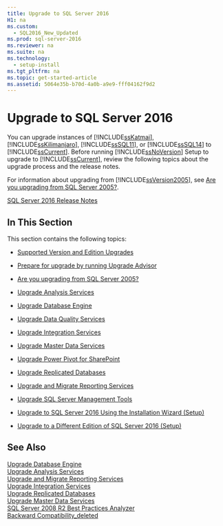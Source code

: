 ```yaml
---
title: Upgrade to SQL Server 2016
H1: na
ms.custom: 
  - SQL2016_New_Updated
ms.prod: sql-server-2016
ms.reviewer: na
ms.suite: na
ms.technology: 
  - setup-install
ms.tgt_pltfrm: na
ms.topic: get-started-article
ms.assetid: 5064e35b-b70d-4a0b-a9e9-fff04162f9d2
---
```

# Upgrade to SQL Server 2016
  You can upgrade instances of [!INCLUDE[ssKatmai](../../Token/Other/ssKatmai_md.md)], [!INCLUDE[ssKilimanjaro](../../Token/Other/ssKilimanjaro_md.md)], [!INCLUDE[ssSQL11](../../Token/Other/ssSQL11_md.md)], or [!INCLUDE[ssSQL14](../../Token/Other/ssSQL14_md.md)] to [!INCLUDE[ssCurrent](../../Token/Other/ssCurrent_md.md)]. Before running [!INCLUDE[ssNoVersion](../../Token/Other/ssNoVersion_md.md)] Setup to upgrade to [!INCLUDE[ssCurrent](../../Token/Other/ssCurrent_md.md)], review the following topics about the upgrade process and the release notes.  
  
 For information about upgrading from [!INCLUDE[ssVersion2005](../../Token/Other/ssVersion2005_md.md)], see [Are you upgrading from SQL Server 2005?](../../Topics/TopicNameNotContainA/Are-you-upgrading-from-SQL-Server-2005-.md).  
  
 [SQL Server 2016 Release Notes](../../Topics/TopicNameNotContainA/SQL-Server-2016-Release-Notes.md)  
  
## In This Section  
 This section contains the following topics:  
  
-   [Supported Version and Edition Upgrades](../../Topics/TopicNameNotContainA/Supported-Version-and-Edition-Upgrades.md)  
  
-   [Prepare for upgrade by running Upgrade Advisor](../../Topics/TopicNameNotContainA/Prepare-for-upgrade-by-running-Upgrade-Advisor.md)  
  
-   [Are you upgrading from SQL Server 2005?](../../Topics/TopicNameNotContainA/Are-you-upgrading-from-SQL-Server-2005-.md)  
  
-   [Upgrade Analysis Services](../../Topics/TopicNameNotContainA/Upgrade-Analysis-Services.md)  
  
-   [Upgrade Database Engine](../../Topics/TopicNameNotContainA/Upgrade-Database-Engine.md)  
  
-   [Upgrade Data Quality Services](../../Topics/TopicNameNotContainA/Upgrade-Data-Quality-Services.md)  
  
-   [Upgrade Integration Services](../../Topics/TopicNameNotContainA/Upgrade-Integration-Services.md)  
  
-   [Upgrade Master Data Services](../../Topics/TopicNameNotContainA/Upgrade-Master-Data-Services.md)  
  
-   [Upgrade Power Pivot for SharePoint](../../Topics/TopicNameNotContainA/Upgrade-Power-Pivot-for-SharePoint.md)  
  
-   [Upgrade Replicated Databases](../../Topics/TopicNameNotContainA/Upgrade-Replicated-Databases.md)  
  
-   [Upgrade and Migrate Reporting Services](../../Topics/TopicNameNotContainA/Upgrade-and-Migrate-Reporting-Services.md)  
  
-   [Upgrade SQL Server Management Tools](../../Topics/TopicNameNotContainA/Upgrade-SQL-Server-Management-Tools.md)  
  
-   [Upgrade to SQL Server 2016 Using the Installation Wizard &#40;Setup&#41;](../../Topics/TopicNameNotContainA/Upgrade-to-SQL-Server-2016-Using-the-Installation-Wizard--Setup-.md)  
  
-   [Upgrade to a Different Edition of SQL Server 2016 &#40;Setup&#41;](../../Topics/TopicNameContainA/Upgrade-to-a-Different-Edition-of-SQL-Server-2016--Setup-.md)  
  
## See Also  
 [Upgrade Database Engine](../../Topics/TopicNameNotContainA/Upgrade-Database-Engine.md)   
 [Upgrade Analysis Services](../../Topics/TopicNameNotContainA/Upgrade-Analysis-Services.md)   
 [Upgrade and Migrate Reporting Services](../../Topics/TopicNameNotContainA/Upgrade-and-Migrate-Reporting-Services.md)   
 [Upgrade Integration Services](../../Topics/TopicNameNotContainA/Upgrade-Integration-Services.md)   
 [Upgrade Replicated Databases](../../Topics/TopicNameNotContainA/Upgrade-Replicated-Databases.md)   
 [Upgrade Master Data Services](../../Topics/TopicNameNotContainA/Upgrade-Master-Data-Services.md)   
 [SQL Server 2008 R2 Best Practices Analyzer](http://go.microsoft.com/fwlink/?LinkId=197135)   
 [Backward Compatibility_deleted](../Topic/Backward%20Compatibility_deleted.md)  
  
  